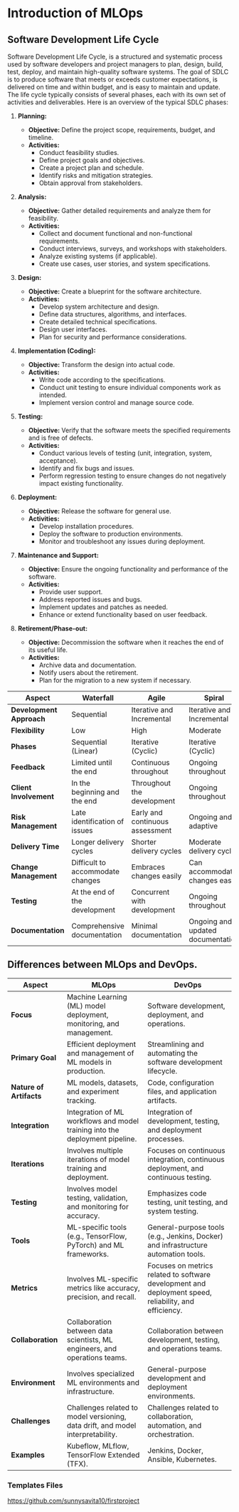 # Introduction of MLOps

## Software Development Life Cycle

Software Development Life Cycle, is a structured and systematic process used by software developers and project managers to plan, design, build, test, deploy, and maintain high-quality software systems. The goal of SDLC is to produce software that meets or exceeds customer expectations, is delivered on time and within budget, and is easy to maintain and update. The life cycle typically consists of several phases, each with its own set of activities and deliverables. Here is an overview of the typical SDLC phases:

1. **Planning:**
   - **Objective:** Define the project scope, requirements, budget, and timeline.
   - **Activities:**
     - Conduct feasibility studies.
     - Define project goals and objectives.
     - Create a project plan and schedule.
     - Identify risks and mitigation strategies.
     - Obtain approval from stakeholders.

2. **Analysis:**
   - **Objective:** Gather detailed requirements and analyze them for feasibility.
   - **Activities:**
     - Collect and document functional and non-functional requirements.
     - Conduct interviews, surveys, and workshops with stakeholders.
     - Analyze existing systems (if applicable).
     - Create use cases, user stories, and system specifications.

3. **Design:**
   - **Objective:** Create a blueprint for the software architecture.
   - **Activities:**
     - Develop system architecture and design.
     - Define data structures, algorithms, and interfaces.
     - Create detailed technical specifications.
     - Design user interfaces.
     - Plan for security and performance considerations.

4. **Implementation (Coding):**
   - **Objective:** Transform the design into actual code.
   - **Activities:**
     - Write code according to the specifications.
     - Conduct unit testing to ensure individual components work as intended.
     - Implement version control and manage source code.

5. **Testing:**
   - **Objective:** Verify that the software meets the specified requirements and is free of defects.
   - **Activities:**
     - Conduct various levels of testing (unit, integration, system, acceptance).
     - Identify and fix bugs and issues.
     - Perform regression testing to ensure changes do not negatively impact existing functionality.

6. **Deployment:**
   - **Objective:** Release the software for general use.
   - **Activities:**
     - Develop installation procedures.
     - Deploy the software to production environments.
     - Monitor and troubleshoot any issues during deployment.

7. **Maintenance and Support:**
   - **Objective:** Ensure the ongoing functionality and performance of the software.
   - **Activities:**
     - Provide user support.
     - Address reported issues and bugs.
     - Implement updates and patches as needed.
     - Enhance or extend functionality based on user feedback.

8. **Retirement/Phase-out:**
   - **Objective:** Decommission the software when it reaches the end of its useful life.
   - **Activities:**
     - Archive data and documentation.
     - Notify users about the retirement.
     - Plan for the migration to a new system if necessary.

| Aspect                   | Waterfall                        | Agile                            | Spiral                           | V-Model                          |
|--------------------------|----------------------------------|----------------------------------|----------------------------------|----------------------------------|
| **Development Approach** | Sequential                      | Iterative and Incremental        | Iterative and Incremental        | Sequential and Parallel          |
| **Flexibility**           | Low                              | High                             | Moderate                         | Moderate                         |
| **Phases**                | Sequential (Linear)             | Iterative (Cyclic)               | Iterative (Cyclic)               | Parallel (V-Shaped)              |
| **Feedback**              | Limited until the end            | Continuous throughout            | Ongoing throughout                | At each stage                    |
| **Client Involvement**    | In the beginning and the end     | Throughout the development      | Ongoing throughout                | At each stage                    |
| **Risk Management**       | Late identification of issues    | Early and continuous assessment  | Ongoing and adaptive              | At each stage                    |
| **Delivery Time**         | Longer delivery cycles           | Shorter delivery cycles           | Moderate delivery cycles         | Moderate delivery cycles         |
| **Change Management**     | Difficult to accommodate changes | Embraces changes easily           | Can accommodate changes easily   | Some flexibility                |
| **Testing**               | At the end of the development    | Concurrent with development      | Ongoing throughout                | Parallel with development        |
| **Documentation**         | Comprehensive documentation      | Minimal documentation             | Ongoing and updated documentation | Detailed documentation           |


## Differences between MLOps and DevOps.

| Aspect                  | MLOps                            | DevOps                           |
|-------------------------|----------------------------------|----------------------------------|
| **Focus**               | Machine Learning (ML) model deployment, monitoring, and management. | Software development, deployment, and operations. |
| **Primary Goal**        | Efficient deployment and management of ML models in production. | Streamlining and automating the software development lifecycle. |
| **Nature of Artifacts** | ML models, datasets, and experiment tracking. | Code, configuration files, and application artifacts. |
| **Integration**         | Integration of ML workflows and model training into the deployment pipeline. | Integration of development, testing, and deployment processes. |
| **Iterations**          | Involves multiple iterations of model training and deployment. | Focuses on continuous integration, continuous deployment, and continuous testing. |
| **Testing**             | Involves model testing, validation, and monitoring for accuracy. | Emphasizes code testing, unit testing, and system testing. |
| **Tools**               | ML-specific tools (e.g., TensorFlow, PyTorch) and ML frameworks. | General-purpose tools (e.g., Jenkins, Docker) and infrastructure automation tools. |
| **Metrics**             | Involves ML-specific metrics like accuracy, precision, and recall. | Focuses on metrics related to software development and deployment speed, reliability, and efficiency. |
| **Collaboration**       | Collaboration between data scientists, ML engineers, and operations teams. | Collaboration between development, testing, and operations teams. |
| **Environment**         | Involves specialized ML environments and infrastructure. | General-purpose development and deployment environments. |
| **Challenges**          | Challenges related to model versioning, data drift, and model interpretability. | Challenges related to collaboration, automation, and orchestration. |
| **Examples**            | Kubeflow, MLflow, TensorFlow Extended (TFX). | Jenkins, Docker, Ansible, Kubernetes. |

### Templates Files
https://github.com/sunnysavita10/firstproject
